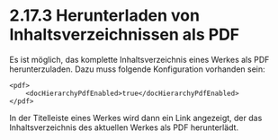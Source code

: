# 2.17.3 Herunterladen von Inhaltsverzeichnissen als PDF

Es ist möglich, das komplette Inhaltsverzeichnis eines Werkes als PDF herunterzuladen. Dazu muss folgende Konfiguration vorhanden sein:

```markup
<pdf>
    <docHierarchyPdfEnabled>true</docHierarchyPdfEnabled>
</pdf>
```

In der Titelleiste eines Werkes wird dann ein Link angezeigt, der das Inhaltsverzeichnis des aktuellen Werkes als PDF herunterlädt.  


